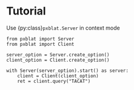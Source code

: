 # **Tutorial**

Use {py:class}`pxblat.Server` in context mode

```{code-block} python
from pxblat import Server
from pxblat import Client

server_option = Server.create_option()
client_option = Client.create_option()

with Server(server_option).start() as server:
    client = Client(client_option)
    ret = client.query("TACAT")
```
